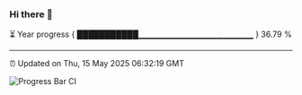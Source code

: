 ### Hi there 👋

⏳ Year progress { ███████████▁▁▁▁▁▁▁▁▁▁▁▁▁▁▁▁▁▁▁ } 36.79 %

---

⏰ Updated on Thu, 15 May 2025 06:32:19 GMT

![Progress Bar CI](https://github.com/liununu/liununu/workflows/Progress%20Bar%20CI/badge.svg)

